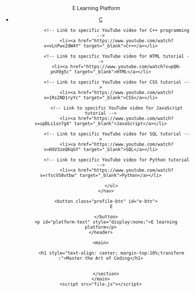 <!DOCTYPE html>
<html lang="en">
<head>
   <meta charset="UTF-8">
   <meta name=""viewport" content="width=device-width,initial-scale=1.0">
   <title>Master in learning code</title>
   <link rel="stylesheet" href="styles.css">
   </head>
   
   <body>
    <header class="navbar">
        <div class="logo">E Learning Platform</div>
        <nav>
            <ul>
                <li><a href="https://www.youtube.com/watch?v=KJgsSFOSQv0" target="_blank">C</a></li>

                <!-- Link to specific YouTube video for C++ programming -->
                <li><a href="https://www.youtube.com/watch?v=vLnPwxZdW4Y" target="_blank">C++</a></li>

                <!-- Link to specific YouTube video for HTML tutorial -->
                <li><a href="https://www.youtube.com/watch?v=pQN-pnX9g5c" target="_blank">HTML</a></li>

                <!-- Link to specific YouTube video for CSS tutorial -->
                <li><a href="https://www.youtube.com/watch?v=1Rs2ND1ryYc" target="_blank">CSS</a></li>

                <!-- Link to specific YouTube video for JavaScript tutorial -->
                <li><a href="https://www.youtube.com/watch?v=upDLs1sn7g4" target="_blank">JavaScript</a></li>

                <!-- Link to specific YouTube video for SQL tutorial -->
                <li><a href="https://www.youtube.com/watch?v=HXV3zeQKqGY" target="_blank">SQL</a></li>

                <!-- Link to specific YouTube video for Python tutorial -->
                <li><a href="https://www.youtube.com/watch?v=rfscVS0vtbw" target="_blank">Python</a></li>
            
            </ul>
        </nav>
       
        <button class="profile-btn" id="e-btn">
            E
            
        </button>
        <p id="platform-text" style="display:none;">E learning platform</p>
    </header>

    <main>
       
            <h1 style="text-align: center; margin-top:10%;transform :">Master the Art of Coding</h1>
            
            
        </section>
    </main>
    <script src="file.js"></script>
</body>
</html>
